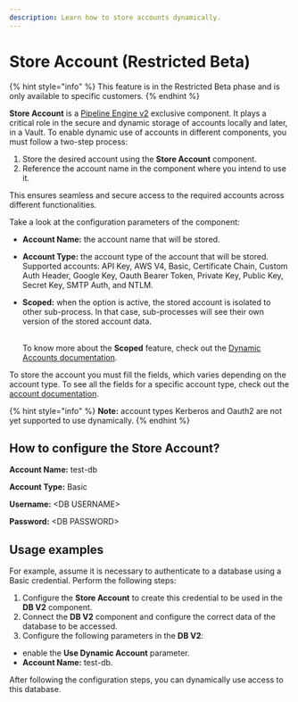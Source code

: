 ```yaml
---
description: Learn how to store accounts dynamically.
---
```


# Store Account (Restricted Beta)

{% hint style="info" %}
This feature is in the Restricted Beta phase and is only available to specific customers.
{% endhint %}

**Store Account** is a [Pipeline Engine v2](https://docs.digibee.com/documentation/run/pipeline-engine-change/how-to-change-the-version-of-the-pipeline-engine-restricted-beta) exclusive component. It plays a critical role in the secure and dynamic storage of accounts locally and later, in a Vault. To enable dynamic use of accounts in different components, you must follow a two-step process:

1. Store the desired account using the **Store Account** component.
2. Reference the account name in the component where you intend to use it.

This ensures seamless and secure access to the required accounts across different functionalities.

Take a look at the configuration parameters of the component:

* **Account Name:** the account name that will be stored.
* **Account Type:** the account type of the account that will be stored. Supported accounts: API Key, AWS V4, Basic, Certificate Chain, Custom Auth Header, Google Key, Oauth Bearer Token, Private Key, Public Key, Secret Key, SMTP Auth, and NTLM.
*   **Scoped:** when the option is active, the stored account is isolated to other sub-process. In that case, sub-processes will see their own version of the stored account data.

    \
    To know more about the **Scoped** feature, check out the [Dynamic Accounts documentation](https://docs.digibee.com/documentation/platform/pipeline-engine/support-dynamic-accounts-restricted-beta).

To store the account you must fill the fields, which varies depending on the account type. To see all the fields for a specific account type, check out the [account documentation](https://docs.digibee.com/documentation/settings/accounts).

{% hint style="info" %}
**Note:** account types Kerberos and Oauth2 are not yet supported to use dynamically.
{% endhint %}

## How to configure the Store Account?

**Account Name:** test-db

**Account Type:** Basic

**Username:** \<DB USERNAME>

**Password:** \<DB PASSWORD>

## Usage examples

For example, assume it is necessary to authenticate to a database using a Basic credential. Perform the following steps:

1. Configure the **Store Account** to create this credential to be used in the **DB V2** component.
2. Connect the **DB V2** component and configure the correct data of the database to be accessed.
3. Configure the following parameters in the **DB V2**:

* enable the **Use Dynamic Account** parameter.
* **Account Name:** test-db.

After following the configuration steps, you can dynamically use access to this database.
